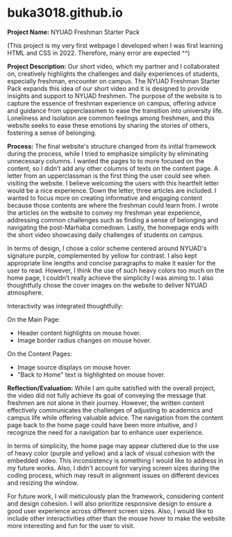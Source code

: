 # buka3018.github.io
**Project Name:** NYUAD Freshman Starter Pack

(This project is my very first webpage I developed when I was first learning HTML and CSS in 2022. Therefore, many error are expected ^^)

**Project Description:** Our short video, which my partner and I collaborated on, creatively highlights the challenges and daily experiences of students, especially freshman, encounter on campus. The NYUAD Freshman Starter Pack expands this idea of our short video and it is designed to provide insights and support to NYUAD freshmen. The purpose of the website is to capture the essence of freshman experience on campus, offering advice and guidance from upperclassmen to ease the transition into university life. Loneliness and isolation are common feelings among freshmen, and this website seeks to ease these emotions by sharing the stories of others, fostering a sense of belonging.

**Process:** The final website's structure changed from its initial framework during the process, while I tried to emphasize simplicity by eliminating unnecessary columns. I wanted the pages to to more focused on the content, so I didn’t add any other columns of texts on the content page. A letter from an upperclassman is the first thing the user could see when visiting the website. I believe welcoming the users with this heartfelt letter would be a nice experience. Down the letter, three articles are included. I wanted to focus more on creating informative and engaging content because those contents are where the freshman could learn from. I wrote the articles on the website to convey my freshman year experience, addressing common challenges such as finding a sense of belonging and navigating the post-Marhaba comedown. Lastly, the homepage ends with the short video showcasing daily challenges of students on campus.

In terms of design, I chose a color scheme centered around NYUAD's signature purple, complemented by yellow for contrast. I also kept appropriate line lengths and concise paragraphs to make it easier for the user to read. However, I think the use of such heavy colors too much on the home page, I couldn’t really achieve the simplicity I was aiming to. I also thoughtfully chose the cover images on the website to deliver NYUAD atmosphere.

Interactivity was integrated thoughtfully:

On the Main Page:

- Header content highlights on mouse hover.
- Image border radius changes on mouse hover.

On the Content Pages:

- Image source displays on mouse hover.
- "Back to Home" text is highlighted on mouse hover.

**Reflection/Evaluation:** While I am quite satisfied with the overall project, the video did not fully achieve its goal of conveying the message that freshmen are not alone in their journey. However, the written content effectively communicates the challenges of adjusting to academics and campus life while offering valuable advice. The navigation from the content page back to the home page could have been more intuitive, and I recognize the need for a navigation bar to enhance user experience.

In terms of simplicity, the home page may appear cluttered due to the use of heavy color (purple and yellow) and a lack of visual cohesion with the embedded video. This inconsistency is something I would like to address in my future works. Also, I didn't account for varying screen sizes during the coding process, which may result in alignment issues on different devices and resizing the window.

For future work, I will meticulously plan the framework, considering content and design cohesion. I will also prioritize responsive design to ensure a good user experience across different screen sizes. Also, I would like to include other interactivities other than the mouse hover to make the website more interesting and fun for the user to visit.
